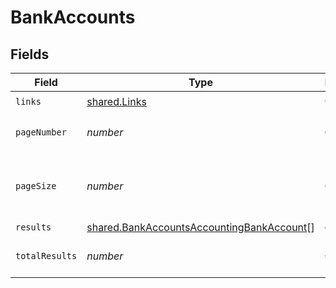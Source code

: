 # BankAccounts


## Fields

| Field                                                                                                         | Type                                                                                                          | Required                                                                                                      | Description                                                                                                   |
| ------------------------------------------------------------------------------------------------------------- | ------------------------------------------------------------------------------------------------------------- | ------------------------------------------------------------------------------------------------------------- | ------------------------------------------------------------------------------------------------------------- |
| `links`                                                                                                       | [shared.Links](../../../sdk/models/shared/links.md)                                                           | :heavy_check_mark:                                                                                            | N/A                                                                                                           |
| `pageNumber`                                                                                                  | *number*                                                                                                      | :heavy_check_mark:                                                                                            | Current page number.                                                                                          |
| `pageSize`                                                                                                    | *number*                                                                                                      | :heavy_check_mark:                                                                                            | Number of items to return in results array.                                                                   |
| `results`                                                                                                     | [shared.BankAccountsAccountingBankAccount](../../../sdk/models/shared/bankaccountsaccountingbankaccount.md)[] | :heavy_minus_sign:                                                                                            | N/A                                                                                                           |
| `totalResults`                                                                                                | *number*                                                                                                      | :heavy_check_mark:                                                                                            | Total number of items.                                                                                        |